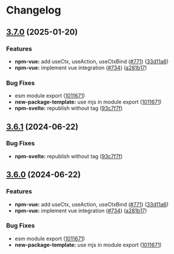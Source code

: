 # Changelog

## [3.7.0](https://github.com/osovv/reatom/compare/npm-vue-v3.6.1...npm-vue-v3.7.0) (2025-01-20)


### Features

* **npm-vue:** add useCtx, useAction, useCtxBind ([#771](https://github.com/osovv/reatom/issues/771)) ([33d11a6](https://github.com/osovv/reatom/commit/33d11a635d12c47513ee5a6519bc078089e2ce30))
* **npm-vue:** implement vue integration ([#734](https://github.com/osovv/reatom/issues/734)) ([a281b17](https://github.com/osovv/reatom/commit/a281b17baef6d89d3165b95c8d636d3e0f855c4b))


### Bug Fixes

* esm module export ([1011671](https://github.com/osovv/reatom/commit/10116719dd92d8102352a39e4ed772b8173d8668))
* **new-package-template:** use mjs in module export ([1011671](https://github.com/osovv/reatom/commit/10116719dd92d8102352a39e4ed772b8173d8668))
* **npm-svelte:** republish without tag ([93c7f7f](https://github.com/osovv/reatom/commit/93c7f7f5ec58247b1b3aec854cd83b0a0ecd6a6c))

## [3.6.1](https://github.com/artalar/reatom/compare/npm-vue-v3.6.0...npm-vue-v3.6.1) (2024-06-22)


### Bug Fixes

* **npm-svelte:** republish without tag ([93c7f7f](https://github.com/artalar/reatom/commit/93c7f7f5ec58247b1b3aec854cd83b0a0ecd6a6c))

## [3.6.0](https://github.com/artalar/reatom/compare/npm-vue-v3.5.0...npm-vue-v3.6.0) (2024-06-22)


### Features

* **npm-vue:** add useCtx, useAction, useCtxBind ([#771](https://github.com/artalar/reatom/issues/771)) ([33d11a6](https://github.com/artalar/reatom/commit/33d11a635d12c47513ee5a6519bc078089e2ce30))
* **npm-vue:** implement vue integration ([#734](https://github.com/artalar/reatom/issues/734)) ([a281b17](https://github.com/artalar/reatom/commit/a281b17baef6d89d3165b95c8d636d3e0f855c4b))


### Bug Fixes

* esm module export ([1011671](https://github.com/artalar/reatom/commit/10116719dd92d8102352a39e4ed772b8173d8668))
* **new-package-template:** use mjs in module export ([1011671](https://github.com/artalar/reatom/commit/10116719dd92d8102352a39e4ed772b8173d8668))
